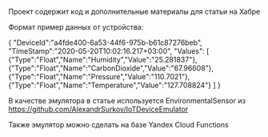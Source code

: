 Проект содержит код и дополнительные материалы для статьи на Хабре

Формат пример данных от устройства:

{
  "DeviceId":"a4fde400-6a53-44f6-975b-b61c87276beb",
  "TimeStamp":"2020-05-20T10:02:16.217+03:00",
  "Values":
  [
    {"Type":"Float","Name":"Humidity","Value":"25.281837"},
    {"Type":"Float","Name":"CarbonDioxide","Value":"67.96608"},
    {"Type":"Float","Name":"Pressure","Value":"110.7021"},
    {"Type":"Float","Name":"Temperature","Value":"127.708824"}
  ]
}

В качестве эмулятора в статье используется EnvironmentalSensor из https://github.com/AlexandrSurkov/IoTDeviceEmulator

Также эмулятор можно сделать на базе Yandex Cloud Functions
